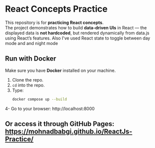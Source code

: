# React Concepts Practice

This repository is for **practicing React concepts**.  
The project demonstrates how to build **data-driven UIs** in React — the displayed data is **not hardcoded**, but rendered dynamically from data.js using React’s features. Also I've used React state to toggle between day mode and and night mode

## Run with Docker

Make sure you have **Docker** installed on your machine.

1. Clone the repo.
2. `cd` into the repo.
3. Type:
   ```bash
   docker compose up --build

4- Go to your browser: http://localhost:8000   

## Or access it through GitHub Pages: https://mohnadbabgi.github.io/ReactJs-Practice/

